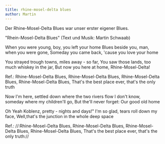```yaml
---
title: rhine-mosel-delta blues
author: Martin
---
```


Der Rhine-Mosel-Delta Blues war unser erster eigener Blues.

<!--more-->

"Rhein-Mosel-Delta Blues" (Text und Musik: Martin Schwaab)

When you were young, boy, you left your home
Blues beside you, man, when you were gone,
Someday you came back, 'cause you love your home

You strayed trough towns, miles away - so far,
You saw those lands, too much whiskey in the jar,
But now you here at home, Rhine-Mosel-Delta!

Ref.:
Rhine-Mosel-Delta Blues, Rhine-Mosel-Delta Blues,
Rhine-Mosel-Delta Blues, Rhine-Mosel-Delta Blues,
That's the best place ever, that's the only truth

Now I'm here, settled down where the two rivers flow
I don't know, someday where my children'll go,
But the'll never forget: Our good old home

Oh Yeah Koblenz, pretty - nights and days!"
I'm so glad, tears roll down my face,
Well,that's the junction in the whole deep space

Ref.:
//:Rhine-Mosel-Delta Blues, Rhine-Mosel-Delta Blues,
Rhine-Mosel-Delta Blues, Rhine-Mosel-Delta Blues,
That's the best place ever, that's the only truth://

